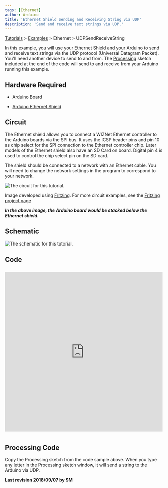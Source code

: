 ```yaml
---
tags: [Ethernet]
author: Arduino
title: 'Ethernet Shield Sending and Receiving String via UDP'
description: 'Send and receive text strings via UDP.'
---
```


[Tutorials](https://arduino.cc/en/Tutorial/HomePage) > [Examples](https://arduino.cc/en/Tutorial/LibraryExamples) > Ethernet > UDPSendReceiveString

In this example, you will use your Ethernet Shield and your Arduino to send and receive text strings via the UDP protocol (Universal Datagram Packet). You'll need another device to send to and from.  The [Processing](http://www.processing.org) sketch included at the end of the code will send to and receive from your Arduino running this example.

## Hardware Required

- Arduino Board

- [Arduino Ethernet Shield](/hardware/ethernet-shield-rev2)

## Circuit

The Ethernet shield allows you to connect a WIZNet Ethernet controller to the Arduino boards via the SPI bus. It uses the ICSP header pins and pin 10 as chip select for the SPI connection to the Ethernet controller chip. Later models of the Ethernet shield also have an SD Card on board. Digital pin 4 is used to control the chip select pin on the SD card.

The shield should be connected to a network with an Ethernet cable.  You will need to change the network settings in the program to correspond to your network.

![The circuit for this tutorial.](assets/EthernetShieldF_bb.png)

Image developed using [Fritzing](http://www.fritzing.org). For more circuit examples, see the [Fritzing project page](http://fritzing.org/projects/)

***In the above  image, the Arduino board would be stacked below the Ethernet shield.***

## Schematic

![The schematic for this tutorial.](assets/EthernetShield_sch.png)

## Code

<iframe src='https://create.arduino.cc/example/library/ethernet*2*0_0/ethernet*2*0_0%5Cexamples%5CUDPSendReceiveString/UDPSendReceiveString/preview?embed' style='height:510px;width:100%;margin:10px 0' frameborder='0'></iframe>

## Processing Code

Copy the Processing sketch from the code sample above. When you type any letter in the Processing sketch window, it will send a string to the Arduino via UDP.


**Last revision 2018/09/07 by SM**
